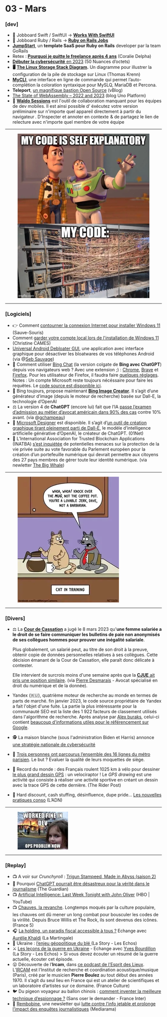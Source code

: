 # 03 - Mars

### \[dev]

* 💼 Jobboard Swift / SwiftUI -> [**Works With SwiftUI**](https://workwithswiftui.com/)
* 💼 Jobboard Ruby / Rails -> [**Ruby on Rails Jobs**](https://www.ruby-on-rails-jobs.com/)
* [**JumpStart**](https://gorails.com/), un **template SaaS pour Ruby on Rails** developer par la team GoRails
* Retex : [**Pourquoi je quitte le freelance après 4 ans**](https://www.coraliedelpha.fr/blog/why-im-quitting-freelancing-after-4-years) (Coralie Delpha)
* [**Débuter la cybersécurité**](https://www.50-nuances-octets.fr/posts/debuter-la-cybersecurite/)[ en 2023](https://www.50-nuances-octets.fr/posts/debuter-la-cybersecurite/) (50 Nuances d’octets)
* **🖥** [**The Linux Storage Stack Diagram**](https://www.thomas-krenn.com/en/wikiEN/index.php?title=Linux_Storage_Stack_Diagram)**.** Un diagramme pour illustrer la configuration de la pile de stockage sur Linux (Thomas Krenn)
* [**MyCLI**](https://www.mycli.net/), une interface en ligne de commande qui permet l’auto-complétion la coloration syntaxique pour MySLQ, MariaDB et Percona.
* **Teleport**, [un magnifique bastion Open Source](https://vblog.io/teleport-un-magnifique-bastion-open-source/) (vBlog)
* [The State of WebAssembly – 2022 and 2023](https://platform.uno/blog/the-state-of-webassembly-2022-and-2023/) (blog Uno Platform)
* **📱** [**Waldo Sessions**](https://www.waldo.com/sessions) est l'outil de collaboration manquant pour les équipes de dev mobiles. Il est ainsi possible d’ éxécutez votre version préliminaire sur n'importe quel appareil directement à partir du navigateur . D’Inspecter et annoter en contexte  & de partagez le lien de relecture avec n'importe quel membre de votre équipe

***

<figure><img src="../../.gitbook/assets/image.png" alt=""><figcaption></figcaption></figure>

***

### \[Logiciels]

* 👉 Comment [contourner la connexion Internet pour installer Windows 11](https://www.sauve-souris.fr/astuces-windows/comment-installer-windows-11-sans-internet/) (Sauve-Souris)
* Comment [garder votre compte local lors de l'installation de Windows 11](https://www.linkedin.com/posts/christinecames_numerique-culturenumaezrique-gafam-activity-7037881933149736961-0u1A/) (Christine CAMES)
* [Universal Android Debloater GUI](https://github.com/0x192/universal-android-debloater), une application avec interface graphique pour désactiver les bloatwares de vos téléphones Android (via @[Seb Sauvage](https://twitter.com/sebsauvage_net/status/1638555181452349443))
* 🤡 Comment utiliser [Bing Chat](https://www.bing.com/) (la version colgate de **Bing avec ChatGPT**) depuis vos navigateurs web ? Avec une extension ;) : [Chrome](https://chrome.google.com/webstore/detail/bing-chat-for-all-browser/jofbglonpbndadajbafmmaklbfbkggpo), [Brave](https://chrome.google.com/webstore/detail/bing-chat-for-all-browser/jofbglonpbndadajbafmmaklbfbkggpo) et [Firefox](https://addons.mozilla.org/fr/firefox/addon/bing-chat-for-all-browsers/). Pour les utilisateur de Firefox, il faudra faire [quelques réglages](https://addons.mozilla.org/en-US/firefox/addon/bing-chat-for-all-browsers/). Notes : Un compte Microsoft reste toujours nécéssaire pour faire les requêtes. Le [code source est disponible ici](https://github.com/anaclumos/bing-chat-for-all-browsers).
* 🎨 Bing toujours, propose maintenant [**Bing Image Creator**](https://www.bing.com/images/create). Il s’agit d’une générateur d’image (depuis le moteur de recherche) basée sur Dall-E, la technologie d’OpenAI
* ⚖ La version 4 de **ChatGPT** (encore lui) fait que l’IA [passe l’examen d’admission au métier d’avocat américain dans 90% des cas](https://twitter.com/gchampeau/status/1635710158863990805) contre 10% avant. (via @[gchampeau](https://twitter.com/gchampeau/))
* 🎨 [Microsoft Designer](https://designer.microsoft.com/) est disponible. Il s’agit d’[un outil de création graphique tirant pleinement parti de Dall-E](https://www.01net.com/astuces/microsoft-designer-comment-generer-des-creations-graphiques-a-laide-de-quelques-mots.html), le modèle d’intelligence artificielle générative d’OpenAI, le créateur de ChatGPT. (01Net)
* 👥 L’International Association for Trusted Blockchain Applications (INATBA) [s’est inquiétée](https://inatba.org/news/savesection11-eidas2-trusted-electronic-ledgers-open-letter/) de potentielles menaces sur la protection de la vie privée suite au vote favorable du Parlement européen pour la création d’un portefeuille numérique qui devrait permettre aux citoyens des 27 pays membres de gérer toute leur identité numérique. (via newletter [The Big Whale](https://www.thebigwhale.io/))

***

<figure><img src="../../.gitbook/assets/image (1).png" alt=""><figcaption></figcaption></figure>

***

### \[Divers]

*   ⚖ La [**Cour de Cassation**](https://www.courdecassation.fr/decision/64085bce66b1bafb02f11fb0) a jugé le 8 mars 2023 qu'**une femme salariée a le droit de se faire communiquer les bulletins de paie non anonymisés de ses collègues hommes pour prouver une inégalité salariale**.

    Plus globalement, un salarié peut, au titre de son droit à la preuve, obtenir copie de données personnelles relatives à ses collègues. Cette décision émanant de la Cour de Cassation, elle paraît donc délicate à contester.

    Elle intervient de surcrois moins d'une semaine après que la [**CJUE**](https://curia.europa.eu/juris/document/document.jsf?text=\&docid=270823)[ ait pris une position similaire](https://curia.europa.eu/juris/document/document.jsf?text=\&docid=270823). (via [Pierre Desmarais](https://www.linkedin.com/feed/update/urn:li:activity:7041686969692639232/) - Avocat spécialisé en droit du numérique et de la donnée).
* Yandex (🇷🇺), quatrième moteur de recherche au monde en termes de parts de marché. fin janvier 2023, le code source propriétaire de Yandex a fait l'objet d'une fuite. La partie la plus intéressante pour la communauté SEO est la liste des 1 922 facteurs de classement utilisés dans l'algorithme de recherche. Après analyse par [Alex buraks](https://twitter.com/alex_buraks/status/1618988134850785280), celui-ci contient [beaucoup d'informations utiles pour le référencement sur Google](https://arseniyshestakov.com/2023/01/26/yandex-services-source-code-leak/).
* 🕵 La maison blanche (sous l'administration Biden et Harris) annonce [une stratégie nationale de cybersécurité](https://www.whitehouse.gov/briefing-room/statements-releases/2023/03/02/fact-sheet-biden-harris-administration-announces-national-cybersecurity-strategy/)
* 🧐 [Trois personnes ont parcourus l’ensemble des 16 lignes du métro parisien](https://twitter.com/charliemedusa/status/1635176947943866368). Le but ? Evaluer la qualité de leurs moquettes de siège.
* 🚴 Record du monde : des Français roulent 1025 km à vélo pour dessiner [le plus grand dessin GPS](https://www.theriderpost.com/disciplines/dirt/velo-dirt/record-du-monde-des-francais-roulent-1025-km-a-velo-pour-le-plus-grand-dessin-gps/) : un velociraptor ! Le _GPS drawing_ est une activité qui consiste à réaliser une activité sportive en créant un dessin avec la trace GPS de cette dernière. (The Rider Post)
* 💸 Hard discount, cash stuffing, désinfluence, dupe pride... [Les nouvelles pratiques conso](https://www.ladn.eu/nouveaux-usages/hard-discount-cash-stuffing-desinfluence-dupe-pride-quelles-sont-les-nouvelles-pratiques-conso/?utm_source=newsletter_ladn\&utm_medium=email\&utm_campaign=news_ladn_tendance\&utm_content=20230322) (L’ADN)

***

<figure><img src="../../.gitbook/assets/image (2).png" alt=""><figcaption></figcaption></figure>

***

### \[Replay]

* 📺 A voir sur _Crunchyroll_ : [Trigun Stampeed](https://www.crunchyroll.com/fr/series/GXJHM3PK5/trigun-stampede),[ Made in Abyss (saison 2)](https://www.crunchyroll.com/fr/series/GQWH0M77N/made-in-abyss)
* 📰 Pourquoi [ChatGPT pourrait être désastreux pour la vérité dans le journalisme](https://www.theguardian.com/commentisfree/2023/mar/03/fake-news-chatgpt-truth-journalism-disinformation) (The Guardian)
* 📺 [Artificial Intelligence: Last Week Tonight with John Oliver](https://www.youtube.com/watch?v=Sqa8Zo2XWc4) (HBO | YouTube)
* 📺 [Chauves, la revanche](https://www.france.tv/documentaires/societe/4684468-chauves-la-revanche.html). Longtemps moqués par la culture populaire, les chauves ont dû mener un long combat pour bousculer les codes de la virilité. Depuis Bruce Willis et The Rock, ils sont devenus des icônes. (France 5)
* 🎧 [La holding, un paradis fiscal accessible à tous ?](https://lamartingale.io/ressources-physiques/la-societe-holding-est-ce-que-ca-me-concerne/) Echange avec [Aurélie Khaldi](https://www.culturepatrimoine.fr/dvteam/aurelie-khaldi/) (La Martingale)
* 🌽 Ukraine : [l’enjeu géopolitique du blé ](https://www.lesechos.fr/industrie-services/conso-distribution/guerre-en-ukraine-lenjeu-geopolitique-du-ble-1911583)(La Story - Les Echos)
* ⚔️ [Les leçons de la guerre en Ukraine](https://www.lesechos.fr/monde/europe/les-lecons-de-la-guerre-en-ukraine-1907848) - Echange avec [Yves Bourdillon](https://twitter.com/yvesbourdillon) (La Story - Les Echos) > Si vous devez écouter un résumé de la guerre actuelle, écouter cet épisode.
* 😮 Découverte de l’**Ircam**, dans [ce podcast de l’Esprit des Lieux](https://www.radiofrance.fr/franceculture/podcasts/esprit-des-lieux/l-ircam-le-laboratoire-des-reves-sonores-5252240). L’[IRCAM](https://www.ircam.fr/) est l’Institut de recherche et coordination acoustique/musique (Paris), créé par le musicien **Pierre Boulez** au tout début des années 1970. Il s’agit du seul lieu en France qui est un atelier de scientifiques et un laboratoire d’artistes sur ce domaine. (France Culture)
* 🐦 Du pigeon voyageur au ballon chinois : [comment inventer la meilleure technique d’espionnage ?](https://www.radiofrance.fr/franceculture/podcasts/sans-oser-le-demander/du-pigeon-voyageur-au-ballon-chinois-comment-inventer-la-meilleure-technique-d-espionnage-4089473) (Sans oser le demander - France Inter)
* 📝 [Rembobine](https://rembobine.info/), une newsletter qui [lutte contre l’info jetable et prolonge l’impact des enquêtes journalistiques](https://mediarama.io/rembobine-lutte-contre-linfo-jetable-et-prolonge-limpact-des-enquetes-journalistiques/?ref=rembobine) (Mediarama)
